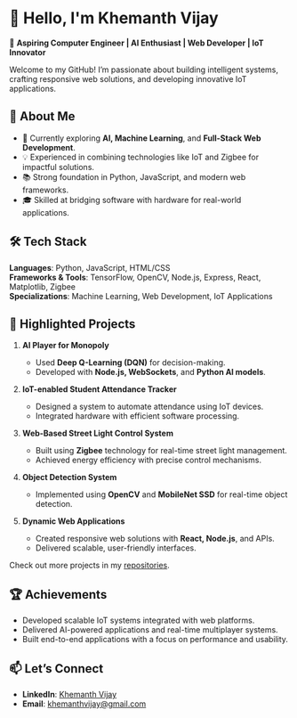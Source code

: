 # 👋 Hello, I'm Khemanth Vijay  

🎯 **Aspiring Computer Engineer | AI Enthusiast | Web Developer | IoT Innovator**  

Welcome to my GitHub! I’m passionate about building intelligent systems, crafting responsive web solutions, and developing innovative IoT applications.  

## 🌟 About Me  
- 🔭 Currently exploring **AI, Machine Learning**, and **Full-Stack Web Development**.  
- 💡 Experienced in combining technologies like IoT and Zigbee for impactful solutions.  
- 📚 Strong foundation in Python, JavaScript, and modern web frameworks.  
- 🎓 Skilled at bridging software with hardware for real-world applications.  

## 🛠️ Tech Stack  
**Languages**: Python, JavaScript, HTML/CSS  
**Frameworks & Tools**: TensorFlow, OpenCV, Node.js, Express, React, Matplotlib, Zigbee  
**Specializations**: Machine Learning, Web Development, IoT Applications  

## 🚀 Highlighted Projects  
1. **AI Player for Monopoly**  
   - Used **Deep Q-Learning (DQN)** for decision-making.  
   - Developed with **Node.js, WebSockets**, and **Python AI models**.  

2. **IoT-enabled Student Attendance Tracker**  
   - Designed a system to automate attendance using IoT devices.  
   - Integrated hardware with efficient software processing.  

3. **Web-Based Street Light Control System**  
   - Built using **Zigbee** technology for real-time street light management.  
   - Achieved energy efficiency with precise control mechanisms.  

4. **Object Detection System**  
   - Implemented using **OpenCV** and **MobileNet SSD** for real-time object detection.  

5. **Dynamic Web Applications**  
   - Created responsive web solutions with **React, Node.js**, and APIs.  
   - Delivered scalable, user-friendly interfaces.  

Check out more projects in my [repositories](https://github.com/khemanthvijay?tab=repositories).  

## 🏆 Achievements  
- Developed scalable IoT systems integrated with web platforms.  
- Delivered AI-powered applications and real-time multiplayer systems.  
- Built end-to-end applications with a focus on performance and usability.  

## 📫 Let’s Connect  
- **LinkedIn**: [Khemanth Vijay](https://www.linkedin.com/in/hemanth-vijay-karri/)  
- **Email**: khemanthvijay@gmail.com
